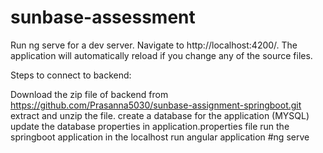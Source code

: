 # sunbase-assessment

Run ng serve for a dev server. Navigate to http://localhost:4200/. The application will automatically reload if you change any of the source files.

Steps to connect to backend:

Download the zip file of backend from https://github.com/Prasanna5030/sunbase-assignment-springboot.git
extract and unzip the file.
create a database for the application (MYSQL)
update the database properties in application.properties file
run the springboot application in the localhost
run angular application #ng serve
